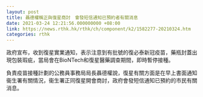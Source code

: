 ```yaml
---
layout: post
title: 聶德權稱正與復星商討　會發短信通知已預約者有關消息
date: 2021-03-24 12:21:56.000000000 +08:00
link: https://news.rthk.hk/rthk/ch/component/k2/1582277-20210324.htm
categories: rthk
---
```


政府宣布，收到復星實業通知，表示注意到有批號的復必泰新冠疫苗，藥瓶封蓋出現包裝瑕疵，當局會在BioNTech和復星醫藥調查期間，即時暫停接種。

負責疫苗接種計劃的公務員事務局局長聶德權說，復星有關方面是在早上書面通知衞生署有關情況，衞生署正同復星開會商討，政府會發短信通知已預約的市民有關消息。
